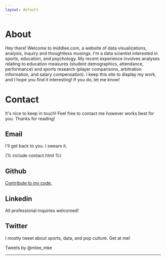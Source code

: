 ```yaml
---
layout: default
---
```

<div class="row">
<div class="container">
<h1>About</h1>
<div class="col-md-12">
<p class="lead">
Hey there! Welcome to middlee.com, a website of data visualizations, analysis, inquiry and thoughtless musings. I'm a data scientist interested in sports, education, and psychology. My recent experience involves analyses relating to education measures (student demographics, attendance, performance) and sports research (player comparisons, arbitration information, and salary compensation). I keep this site to display my work, and I hope you find it interesting! If you do, let me know!</p></div>
<div class=".col-md-6">
<h1>Contact</h1>
<p class="text-justify">It's nice to keep in touch! Feel free to contact me however works best for you. Thanks for reading!</p>
<h2>Email</h2>
<p class="text-justify">I'll get back to you. I swears it.</p>

{% include contact.html %}

<h2>Github</h2>
<p class="text-justify"><a href="https://github.com/mdlee12">Contribute to my code.</a></p></div>
<div class=".col-md-6">
<h2>Linkedin</h2>
<p class="text-justify">All professional inquiries welcomed!</p>
<script src="//platform.linkedin.com/in.js" type="text/javascript"></script>
<script type="IN/MemberProfile" data-id="https://www.linkedin.com/in/middlee" data-format="inline" data-related="false"></script>
<h2>Twitter</h2>
<p class="text-justify">I mostly tweet about sports, data, and pop culture. Get at me!</p>
<div class="twitter-timeline"  href="https://twitter.com/mlee_mke" data-widget-id="568835700255363072">Tweets by @mlee_mke</a>
	<script>!function(d,s,id){var js,fjs=d.getElementsByTagName(s)[0],p=/^http:/.test(d.location)?'http':'https';if(!d.getElementById(id)){js=d.createElement(s);js.id=id;js.src=p+"://platform.twitter.com/widgets.js";fjs.parentNode.insertBefore(js,fjs);}}(document,"script","twitter-wjs");</script>
</div>
</div>
</div>
</div>
<hr>
